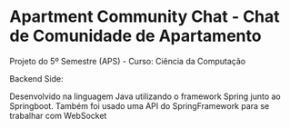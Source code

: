 # Apartment Community Chat - Chat de Comunidade de Apartamento

Projeto do 5º Semestre (APS) - Curso: Ciência da Computação

Backend Side: 

  Desenvolvido na linguagem Java utilizando o framework Spring junto ao Springboot.
  Também foi usado uma API do SpringFramework para se trabalhar com WebSocket

